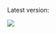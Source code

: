 Latest version:

[![](https://jitpack.io/v/Truvideo/truvideo-sdk-android-media.svg)](https://jitpack.io/#Truvideo/truvideo-sdk-android-media)
